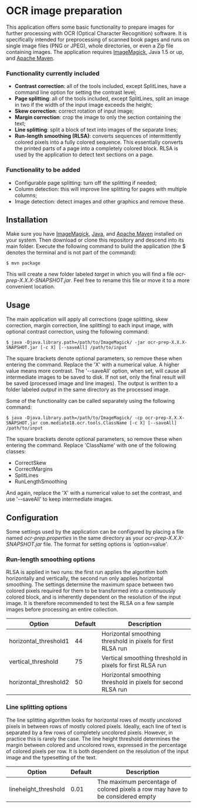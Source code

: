 # OCR image preparation

This application offers some basic functionality to prepare images for further processing with OCR (Optical Character Recognition) software. It is specifically intended for preprocessing of scanned book pages and runs on single image files (PNG or JPEG), whole directories, or even a Zip file containing images.
The application requires [ImageMagick](http://www.imagemagick.org), Java 1.5 or up, and [Apache Maven](https://maven.apache.org).

### Functionality currently included
- **Contrast correction**: all of the tools included, except SplitLines, have a command line option for setting the contrast level;
- **Page splitting**: all of the tools included, except SplitLines, split an image in two if the width of the input image exceeds the height;
- **Skew correction**: correct rotation of input image;
- **Margin correction**: crop the image to only the section containing the text;
- **Line splitting**: split a block of text into images of the separate lines;
- **Run-length smoothing (RLSA)**: converts sequences of intermittently colored pixels into a fully colored sequence. This essentially converts the printed parts of a page into a completely colored block. RLSA is used by the application to detect text sections on a page.

### Functionality to be added
- Configurable page splitting: turn off the splitting if needed;
- Column detection: this will improve line splitting for pages with multiple columns;
- Image detection: detect images and other graphics and remove these.

## Installation

Make sure you have [ImageMagick](http://www.imagemagick.org/script/binary-releases.php), [Java](https://www.java.com/en/download/help/download_options.xml), and [Apache Maven](https://maven.apache.org/install.html) installed on your system. Then download or clone this repository and descend into its main folder.
Execute the following command to build the application (the $ denotes the terminal and is not part of the command):

```
$ mvn package
```

This will create a new folder labeled *target* in which you will find a file *ocr-prep-X.X.X-SNAPSHOT.jar*. Feel free to rename this file or move it to a more convenient location.

## Usage

The main application will apply all corrections (page splitting, skew correction, margin correction, line splitting) to each input image, with optional contrast correction, using the following command:

```
$ java -Djava.library.path=/path/to/ImageMagick/ -jar ocr-prep-X.X.X-SNAPSHOT.jar [-c X] [--saveAll] /path/to/input
```

The square brackets denote optional parameters, so remove these when entering the command.
Replace the 'X' with a numerical value. A higher value means more contrast.
The '--saveAll' option, when set, will cause all intermediate images to be saved to disk. If not set, only the final result will be saved (processed image and line images).
The output is written to a folder labeled *output* in the same directory as the processed image.

Some of the functionality can be called separately using the following command:

```
$ java -Djava.library.path=/path/to/ImageMagick/ -cp ocr-prep-X.X.X-SNAPSHOT.jar com.mediate18.ocr.tools.ClassName [-c X] [--saveAll] /path/to/input
```

The square brackets denote optional parameters, so remove these when entering the command. Replace 'ClassName' with one of the following classes:
- CorrectSkew
- CorrectMargins
- SplitLines
- RunLengthSmoothing

And again, replace the 'X' with a numerical value to set the contrast, and use '--saveAll' to keep intermediate images.

## Configuration

Some settings used by the application can be configured by placing a file named *ocr-prep.properties* in the same directory as your *ocr-prep-X.X.X-SNAPSHOT.jar* file.
The format for setting options is 'option=value'.

### Run-length smoothing options

RLSA is applied in two runs: the first run applies the algorithm both horizontally and vertically, the second run only applies horizontal smoothing. The settings determine 
the maximum space between two colored pixels required for them to be transformed into a continuously colored block, and is inherently dependent on the resolution of the input image.
It is therefore recommended to test the RLSA on a few sample images before processing an entire collection.

Option | Default | Description
--- | --- | ---
horizontal_threshold1 | 44 | Horizontal smoothing threshold in pixels for first RLSA run
vertical_threshold | 75 | Vertical smoothing threshold in pixels for first RLSA run
horizontal_threshold2 | 50 | Horizontal smoothing threshold in pixels for second RLSA run

### Line splitting options

The line splitting algorithm looks for horizontal rows of mostly uncolored pixels in between rows of mostly colored pixels. Ideally, each line of text is separated by a few rows
of completely uncolored pixels. However, in practice this is rarely the case. The line height threshold determines the margin between colored and uncolored rows, expressed in the percentage
of colored pixels per row. It is both dependent on the resolution of the input image and the typesetting of the text.

Option | Default | Description
--- | --- | ---
lineheight_threshold | 0.01 | The maximum percentage of colored pixels a row may have to be considered empty
